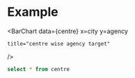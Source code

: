 # Example

<BarChart
    data={centre}
    title="centre wise enrollment target"
    x=city
    y=enrolment
/>


<BarChart 
    data={centre}
    x=city
    y=agency
   
    title="centre wise agency target"
/>



``` sql centre
select * from centre
```